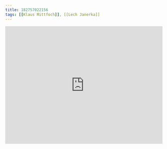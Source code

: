 ```yaml
---
title: 182757022156
tags: [[Klaus Mittfoch]], [[Lech Janerka]]
---
```

<iframe allow="accelerometer; autoplay; clipboard-write; encrypted-media; gyroscope; picture-in-picture" allowfullscreen="" frameborder="0" height="375" id="youtube_iframe" src="https://www.youtube.com/embed/X0H_eWsU6yU?feature=oembed&amp;enablejsapi=1&amp;origin=https://safe.txmblr.com&amp;wmode=opaque" width="500"></iframe>